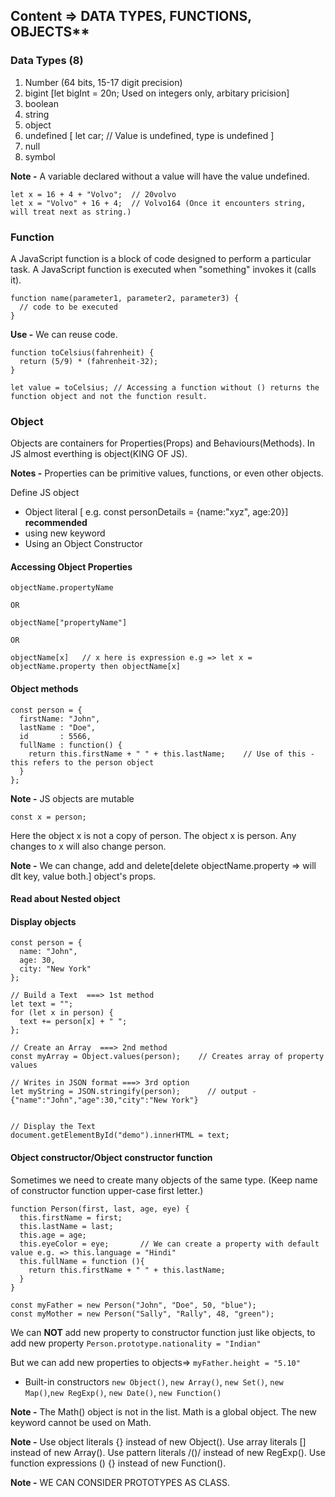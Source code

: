 ## Content => DATA TYPES, FUNCTIONS, OBJECTS**
### Data Types (8)

1. Number (64 bits, 15-17 digit precision)
2. bigint [let bigInt = 20n; Used on integers only, arbitary pricision]
3. boolean
4. string
5. object
6. undefined [ let car;    // Value is undefined, type is undefined ]
7. null
7. symbol


**Note -** A variable declared without a value will have the value undefined.

```JS
let x = 16 + 4 + "Volvo";  // 20volvo
let x = "Volvo" + 16 + 4;  // Volvo164 (Once it encounters string, will treat next as string.)

```
### Function

A JavaScript function is a block of code designed to perform a particular task.
A JavaScript function is executed when "something" invokes it (calls it).

```
function name(parameter1, parameter2, parameter3) {
  // code to be executed
}
```
**Use -** We can reuse code.

```JS
function toCelsius(fahrenheit) {
  return (5/9) * (fahrenheit-32);
}

let value = toCelsius; // Accessing a function without () returns the function object and not the function result.
```

### Object

Objects are containers for Properties(Props) and Behaviours(Methods). In JS almost everthing is object(KING OF JS).

**Notes -** Properties can be primitive values, functions, or even other objects.

Define JS object
- Object literal [ e.g. const personDetails = {name:"xyz", age:20}]  **recommended**
- using new keyword
- Using an Object Constructor

#### Accessing Object Properties

```JS
objectName.propertyName

OR

objectName["propertyName"]

OR

objectName[x]   // x here is expression e.g => let x = objectName.property then objectName[x]

```
#### Object methods

```JS
const person = {
  firstName: "John",
  lastName : "Doe",
  id       : 5566,
  fullName : function() {
    return this.firstName + " " + this.lastName;    // Use of this - this refers to the person object
  }
};

```

**Note -** JS objects are mutable

```JS
const x = person;
```
Here the object x is not a copy of person. The object x is person. Any changes to x will also change person.

**Note -** We can change, add and delete[delete objectName.property => will dlt key, value both.] object's props.

#### Read about Nested object

#### Display objects

```JS
const person = {
  name: "John",
  age: 30,
  city: "New York"
};

// Build a Text  ===> 1st method
let text = "";
for (let x in person) {
  text += person[x] + " ";
};

// Create an Array  ===> 2nd method
const myArray = Object.values(person);    // Creates array of property values

// Writes in JSON format ===> 3rd option
let myString = JSON.stringify(person);      // output - {"name":"John","age":30,"city":"New York"}


// Display the Text
document.getElementById("demo").innerHTML = text;
```

#### Object constructor/Object constructor function

Sometimes we need to create many objects of the same type. (Keep name of constructor function upper-case first letter.)

```JS
function Person(first, last, age, eye) {
  this.firstName = first;
  this.lastName = last;
  this.age = age;
  this.eyeColor = eye;       // We can create a property with default value e.g. => this.language = "Hindi"
  this.fullName = function (){
    return this.firstName + " " + this.lastName;
  }
}

const myFather = new Person("John", "Doe", 50, "blue");
const myMother = new Person("Sally", "Rally", 48, "green");
```

We can **NOT** add new property to constructor function just like objects, to add new property
` Person.prototype.nationality = "Indian" `

But we can add new properties to objects=> ` myFather.height = "5.10" `

- Built-in constructors `new Object()`, `new Array()`, `new Set()`, `new Map()`,`new RegExp()`, `new Date()`, `new Function()`

**Note -** The Math() object is not in the list. Math is a global object. The new keyword cannot be used on Math.

**Note -** Use object literals {} instead of new Object(). Use array literals [] instead of new Array(). Use pattern literals /()/ instead of new RegExp(). Use function expressions () {} instead of new Function().

**Note -** WE CAN CONSIDER PROTOTYPES AS CLASS.
